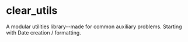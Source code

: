 # clear_utils
A modular utilities library--made for common auxiliary problems. Starting with Date creation / formatting.
